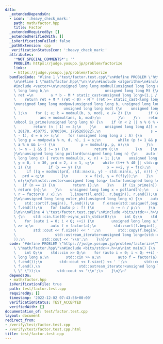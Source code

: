 ```yaml
---
data:
  _extendedDependsOn:
  - icon: ':heavy_check_mark:'
    path: math/factor.hpp
    title: Factor
  _extendedRequiredBy: []
  _extendedVerifiedWith: []
  _isVerificationFailed: false
  _pathExtension: cpp
  _verificationStatusIcon: ':heavy_check_mark:'
  attributes:
    '*NOT_SPECIAL_COMMENTS*': ''
    PROBLEM: https://judge.yosupo.jp/problem/factorize
    links:
    - https://judge.yosupo.jp/problem/factorize
  bundledCode: "#line 1 \"test/factor.test.cpp\"\n#define PROBLEM \"https://judge.yosupo.jp/problem/factorize\"\
    \n\n#line 1 \"math/factor.hpp\"\n\n\n\n#include <algorithm>\n#include <numeric>\n\
    #include <vector>\n\nunsigned long long modmul(unsigned long long a, unsigned\
    \ long long b,\n                          unsigned long long M) {\n    long long\
    \ ret =\n        a * b - M * static_cast<unsigned long long>(1.L / M * a * b);\n\
    \    return ret + M * (ret < 0) - M * (ret >= static_cast<long long>(M));\n}\n\
    \nunsigned long long modpow(unsigned long long b, unsigned long long e,\n    \
    \                      unsigned long long mod) {\n    unsigned long long ans =\
    \ 1;\n    for (; e; b = modmul(b, b, mod), e /= 2) {\n        if (e & 1) {\n \
    \           ans = modmul(ans, b, mod);\n        }\n    }\n    return ans;\n}\n\
    \nbool is_prime(unsigned long long n) {\n    if (n < 2 || n % 6 % 4 != 1) {\n\
    \        return (n | 1) == 3;\n    }\n    unsigned long long A[] = {2, 325, 9375,\
    \ 28178, 450775, 9780504, 1795265022},\n                       s = __builtin_ctzll(n\
    \ - 1), d = n >> s;\n    for (unsigned long long a : A) {\n        unsigned long\
    \ long p = modpow(a % n, d, n), i = s;\n        while (p != 1 && p != n - 1 &&\
    \ a % n && i--) {\n            p = modmul(p, p, n);\n        }\n        if (p\
    \ != n - 1 && i != s) {\n            return 0;\n        }\n    }\n    return 1;\n\
    }\n\nunsigned long long pollard(unsigned long long n) {\n    auto f = [n](unsigned\
    \ long long x) { return modmul(x, x, n) + 1; };\n    unsigned long long x = 0,\
    \ y = 0, t = 30, prd = 2, i = 1, q;\n    while (t++ % 40 || std::gcd(prd, n) ==\
    \ 1) {\n        if (x == y) {\n            x = ++i, y = f(x);\n        }\n   \
    \     if ((q = modmul(prd, std::max(x, y) - std::min(x, y), n))) {\n         \
    \   prd = q;\n        }\n        x = f(x), y = f(f(y));\n    }\n    return std::gcd(prd,\
    \ n);\n}\n\nstd::vector<unsigned long long> factor(unsigned long long n) {\n \
    \   if (n == 1) {\n        return {};\n    }\n    if (is_prime(n)) {\n       \
    \ return {n};\n    }\n    unsigned long long x = pollard(n);\n    auto l = factor(x),\
    \ r = factor(n / x);\n    l.insert(l.end(), r.begin(), r.end());\n    return l;\n\
    }\n\nunsigned long long euler_phi(unsigned long long n) {\n    auto f = factor(n);\n\
    \    std::sort(f.begin(), f.end());\n    f.erase(std::unique(f.begin(), f.end()),\
    \ f.end());\n    for (auto p : f) {\n        n -= n / p;\n    }\n    return n;\n\
    }\n\n\n#line 4 \"test/factor.test.cpp\"\n#include <bits/stdc++.h>\n\nint main()\
    \ {\n    std::cin.tie(0)->sync_with_stdio(0);\n    int Q;\n    std::cin >> Q;\n\
    \    for (auto i = 0; i < Q; ++i) {\n        unsigned long long a;\n        std::cin\
    \ >> a;\n        auto f = factor(a);\n        std::sort(f.begin(), f.end());\n\
    \        std::cout << f.size() << ' ';\n        std::copy(f.begin(), f.end(),\n\
    \                  std::ostream_iterator<unsigned long long>(std::cout, \" \"\
    ));\n        std::cout << '\\n';\n    }\n}\n"
  code: "#define PROBLEM \"https://judge.yosupo.jp/problem/factorize\"\n\n#include\
    \ \"math/factor.hpp\"\n#include <bits/stdc++.h>\n\nint main() {\n    std::cin.tie(0)->sync_with_stdio(0);\n\
    \    int Q;\n    std::cin >> Q;\n    for (auto i = 0; i < Q; ++i) {\n        unsigned\
    \ long long a;\n        std::cin >> a;\n        auto f = factor(a);\n        std::sort(f.begin(),\
    \ f.end());\n        std::cout << f.size() << ' ';\n        std::copy(f.begin(),\
    \ f.end(),\n                  std::ostream_iterator<unsigned long long>(std::cout,\
    \ \" \"));\n        std::cout << '\\n';\n    }\n}\n"
  dependsOn:
  - math/factor.hpp
  isVerificationFile: true
  path: test/factor.test.cpp
  requiredBy: []
  timestamp: '2022-12-02 07:43:56+00:00'
  verificationStatus: TEST_ACCEPTED
  verifiedWith: []
documentation_of: test/factor.test.cpp
layout: document
redirect_from:
- /verify/test/factor.test.cpp
- /verify/test/factor.test.cpp.html
title: test/factor.test.cpp
---
```

